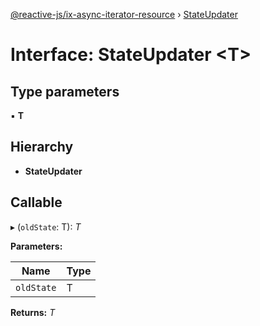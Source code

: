[@reactive-js/ix-async-iterator-resource](../README.md) › [StateUpdater](stateupdater.md)

# Interface: StateUpdater <**T**>

## Type parameters

▪ **T**

## Hierarchy

* **StateUpdater**

## Callable

▸ (`oldState`: T): *T*

**Parameters:**

Name | Type |
------ | ------ |
`oldState` | T |

**Returns:** *T*
